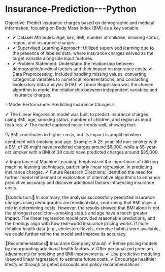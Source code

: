 # Insurance-Prediction---Python



Objective: Predict insurance charges based on demographic and medical information, focusing on Body Mass Index (BMI) as a key variable.
- ✔ Dataset Attributes: Age, sex, BMI, number of children, smoking status, region, and insurance charges.
- ✔ Supervised Learning Approach: Utilized supervised learning due to the presence of labeled data, where insurance charges served as the target variable alongside input features.
- ✔ Problem Statement: Understand the relationship between demographic/medical factors and their impact on insurance costs.
✔ Data Preprocessing: Included handling missing values, converting categorical variables to numerical representations, and conducting exploratory data analysis (EDA).
✔ Linear Regression was the chosen algorithm to model the relationship between independent variables and insurance charges.


✨Model Performance: Predicting Insurance Charges✨

✔ The Linear Regression model was built to predict insurance charges using BMI, age, smoking status, number of children, and region as input features.
✔ The model captured major trends well, showing that:

🔍 BMI contributes to higher costs, but its impact is amplified when combined with smoking and age.
Example: A 25-year-old non-smoker with a BMI of 28 might have predicted charges around $5,000, while a 55-year-old smoker with a BMI of 28 could have predicted charges around $35,000.

✔ Importance of Machine Learning: Emphasized the importance of utilizing machine learning techniques, particularly linear regression, in predicting insurance charges.
✔ Future Research Directions: Identified the need for further model refinement or exploration of alternative algorithms to enhance predictive accuracy and discover additional factors influencing insurance costs.



📌Conclusion:📌
In summary, the analysis successfully predicted insurance charges using demographic and medical data, confirming that BMI plays a role in determining costs. However, the results showed that BMI alone is not the strongest predictor—smoking status and age have a much greater impact. The linear regression model provided reasonable predictions, and the findings align with how real-world insurance pricing works. If more detailed health data (e.g., cholesterol levels, exercise habits) were available, we could further refine the model and improve its accuracy.

📌Recommendations📌
Insurance Company should:
✔ Refine pricing models by incorporating additional health factors.
✔ Offer personalized premium adjustments for smoking and BMI improvements.
✔ Use predictive modeling (beyond linear regression) to estimate future costs.
✔ Encourage healthier lifestyles through targeted discounts and policy recommendations.
